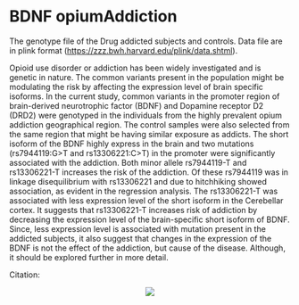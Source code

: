 # BDNF opiumAddiction

The genotype file of the Drug addicted subjects and controls. Data file are in plink format (https://zzz.bwh.harvard.edu/plink/data.shtml).

Opioid use disorder or addiction has been widely investigated and is genetic in nature. The common variants present in the population might be modulating the risk by affecting the expression level of brain specific isoforms. In the current study, common variants in the promoter region of brain-derived neurotrophic factor (BDNF) and Dopamine receptor D2 (DRD2) were genotyped in the individuals from the highly prevalent opium addiction geographical region. The control samples were also selected from the same region that might be having similar exposure as addicts. The short isoform of the BDNF highly express in the brain and two mutations (rs7944119:G>T and rs13306221:C>T) in the promoter were significantly associated with the addiction. Both minor allele rs7944119-T and rs13306221-T increases the risk of the addiction. Of these rs7944119 was in linkage disequilibrium with rs13306221 and due to hitchhiking showed association, as evident in the regression analysis. The rs13306221-T was associated with less expression level of the short isoform in the Cerebellar cortex. It suggests that rs13306221-T increases risk of addiction by decreasing the expression level of the brain-specific short isoform of BDNF. Since, less expression level is associated with mutation present in the addicted subjects, it also suggest that changes in the expression of the BDNF is not the effect of the addiction, but cause of the disease. Although, it should be explored further in more detail.

Citation: 

<p align="center">
  <img src="https://user-images.githubusercontent.com/28807444/142264588-5bdd6d24-1b5f-480b-82b8-9eae64cd0e33.jpg" />
</p>

